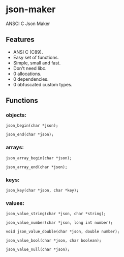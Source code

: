 # json-maker
ANSCI C Json Maker

## Features
- ANSI C (C89).
- Easy set of functions.
- Simple, small and fast.
- Don't need libc.
- 0 allocations.
- 0 dependencies.
- 0 obfuscated custom types.

## Functions
### objects:
`json_begin(char *json);`

`json_end(char *json);`

### arrays:
`json_array_begin(char *json);`

`json_array_end(char *json);`

### keys:
`json_key(char *json, char *key);`


### values:
`json_value_string(char *json, char *string);`

`json_value_number(char *json, long int number);`

`void json_value_double(char *json, double number);`

`json_value_bool(char *json, char boolean);`

`json_value_null(char *json);`
